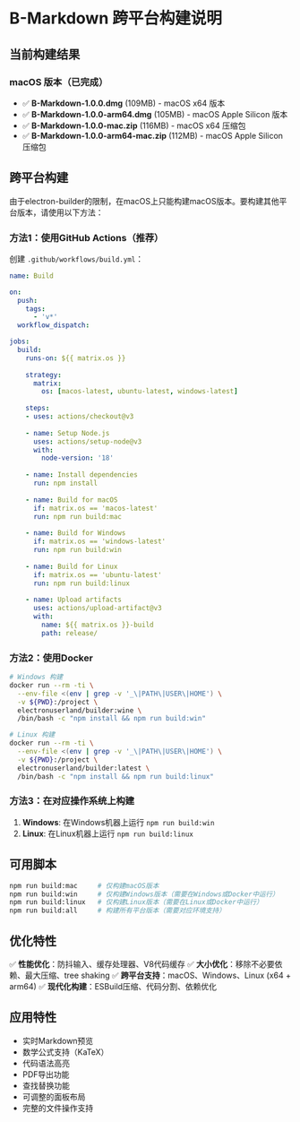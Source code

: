 # B-Markdown 跨平台构建说明

## 当前构建结果

### macOS 版本（已完成）
- ✅ **B-Markdown-1.0.0.dmg** (109MB) - macOS x64 版本
- ✅ **B-Markdown-1.0.0-arm64.dmg** (105MB) - macOS Apple Silicon 版本
- ✅ **B-Markdown-1.0.0-mac.zip** (116MB) - macOS x64 压缩包
- ✅ **B-Markdown-1.0.0-arm64-mac.zip** (112MB) - macOS Apple Silicon 压缩包

## 跨平台构建

由于electron-builder的限制，在macOS上只能构建macOS版本。要构建其他平台版本，请使用以下方法：

### 方法1：使用GitHub Actions（推荐）

创建 `.github/workflows/build.yml`：

```yaml
name: Build

on:
  push:
    tags:
      - 'v*'
  workflow_dispatch:

jobs:
  build:
    runs-on: ${{ matrix.os }}
    
    strategy:
      matrix:
        os: [macos-latest, ubuntu-latest, windows-latest]
    
    steps:
    - uses: actions/checkout@v3
    
    - name: Setup Node.js
      uses: actions/setup-node@v3
      with:
        node-version: '18'
        
    - name: Install dependencies
      run: npm install
      
    - name: Build for macOS
      if: matrix.os == 'macos-latest'
      run: npm run build:mac
      
    - name: Build for Windows  
      if: matrix.os == 'windows-latest'
      run: npm run build:win
      
    - name: Build for Linux
      if: matrix.os == 'ubuntu-latest'
      run: npm run build:linux
      
    - name: Upload artifacts
      uses: actions/upload-artifact@v3
      with:
        name: ${{ matrix.os }}-build
        path: release/
```

### 方法2：使用Docker

```bash
# Windows 构建
docker run --rm -ti \
  --env-file <(env | grep -v '_\|PATH\|USER\|HOME') \
  -v ${PWD}:/project \
  electronuserland/builder:wine \
  /bin/bash -c "npm install && npm run build:win"

# Linux 构建  
docker run --rm -ti \
  --env-file <(env | grep -v '_\|PATH\|USER\|HOME') \
  -v ${PWD}:/project \
  electronuserland/builder:latest \
  /bin/bash -c "npm install && npm run build:linux"
```

### 方法3：在对应操作系统上构建

1. **Windows**: 在Windows机器上运行 `npm run build:win`
2. **Linux**: 在Linux机器上运行 `npm run build:linux`

## 可用脚本

```bash
npm run build:mac     # 仅构建macOS版本
npm run build:win     # 仅构建Windows版本（需要在Windows或Docker中运行）
npm run build:linux   # 仅构建Linux版本（需要在Linux或Docker中运行）
npm run build:all     # 构建所有平台版本（需要对应环境支持）
```

## 优化特性

✅ **性能优化**：防抖输入、缓存处理器、V8代码缓存
✅ **大小优化**：移除不必要依赖、最大压缩、tree shaking
✅ **跨平台支持**：macOS、Windows、Linux (x64 + arm64)
✅ **现代化构建**：ESBuild压缩、代码分割、依赖优化

## 应用特性

- 实时Markdown预览
- 数学公式支持（KaTeX）
- 代码语法高亮
- PDF导出功能
- 查找替换功能
- 可调整的面板布局
- 完整的文件操作支持
